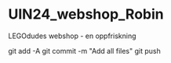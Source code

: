 # UIN24_webshop_Robin
LEGOdudes webshop - en oppfriskning

git add -A
git commit -m "Add all files"
git push